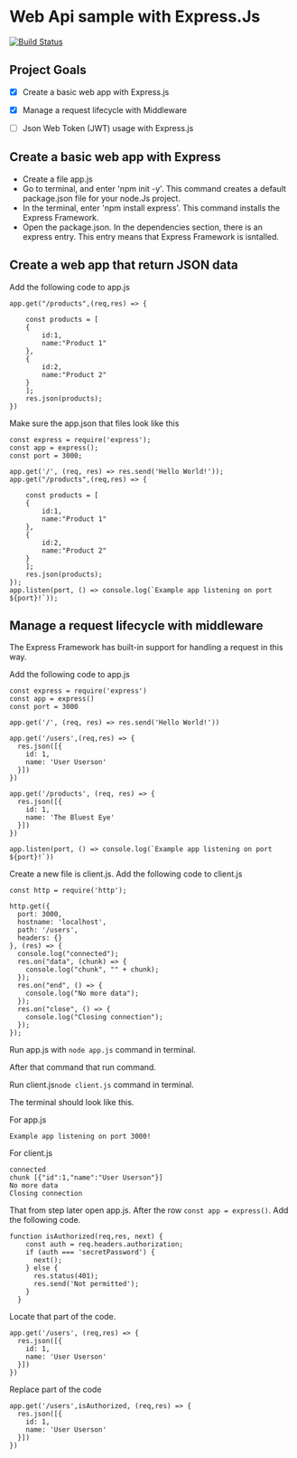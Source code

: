 # Web Api sample with Express.Js
[![Build Status](https://travis-ci.org/joemccann/dillinger.svg?branch=master)](https://travis-ci.org/joemccann/dillinger)

## Project Goals
- [X] Create a basic web app with Express.js
- [X] Manage a request lifecycle with Middleware
- [ ] Json Web Token (JWT) usage with Express.js



## Create a basic web app with Express
* Create a file app.js
* Go to terminal, and enter 'npm init -y'. This command creates a default package.json file for your node.Js project.
* In the terminal, enter 'npm install express'. This command installs the Express Framework.
* Open the package.json. In the dependencies section, there is an express entry. This entry means that Express Framework is isntalled.

## Create a web app that return JSON data
Add the following code to app.js
```
app.get("/products",(req,res) => {

    const products = [
    {
        id:1,
        name:"Product 1"
    },
    {
        id:2,
        name:"Product 2"
    }
    ];
    res.json(products);
})
```
Make sure the app.json that files look like this

```
const express = require('express');
const app = express();
const port = 3000;

app.get('/', (req, res) => res.send('Hello World!'));
app.get("/products",(req,res) => {

    const products = [
    {
        id:1,
        name:"Product 1"
    },
    {
        id:2,
        name:"Product 2"
    }
    ];
    res.json(products);
});
app.listen(port, () => console.log(`Example app listening on port ${port}!`));
```
## Manage a request lifecycle with middleware

The Express Framework has built-in support for handling a request in this way.

Add the following code to app.js

```
const express = require('express')
const app = express()
const port = 3000

app.get('/', (req, res) => res.send('Hello World!'))

app.get('/users',(req,res) => {
  res.json([{
    id: 1,
    name: 'User Userson'
  }])
})

app.get('/products', (req, res) => {
  res.json([{
    id: 1,
    name: 'The Bluest Eye'
  }])
})

app.listen(port, () => console.log(`Example app listening on port ${port}!`))
```
Create a new file is client.js. Add the following code to client.js
```
const http = require('http');

http.get({
  port: 3000,
  hostname: 'localhost',
  path: '/users',
  headers: {}
}, (res) => {
  console.log("connected");
  res.on("data", (chunk) => {
    console.log("chunk", "" + chunk);
  });
  res.on("end", () => {
    console.log("No more data");
  });
  res.on("close", () => {
    console.log("Closing connection");
  });
});
```

Run app.js with ``` node app.js ``` command in terminal.

After that command that run command.

Run client.js``` node client.js ``` command in terminal.


The terminal should look like this.

For app.js

```
Example app listening on port 3000!
```
For client.js
```
connected
chunk [{"id":1,"name":"User Userson"}]
No more data
Closing connection
```
That from step later open app.js. After the row ```const app = express()```. Add the following code.

```
function isAuthorized(req,res, next) {
    const auth = req.headers.authorization;
    if (auth === 'secretPassword') {
      next();
    } else {
      res.status(401);
      res.send('Not permitted');
    }
  }
```
Locate that part of the code.
```
app.get('/users', (req,res) => {
  res.json([{
    id: 1,
    name: 'User Userson'
  }])
})
```
Replace part of the code
```
app.get('/users',isAuthorized, (req,res) => {
  res.json([{
    id: 1,
    name: 'User Userson'
  }])
})
```
